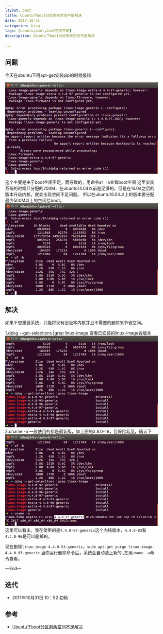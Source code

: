 ```yaml
---
layout: post
title: Ubuntu下boot分区剩余空间不足解决
date: 2017-10-31
categories: blog
tags: [ubuntu,boot,boot空间不足]
description: Ubuntu下boot分区剩余空间不足解决

---
```


## 问题

今天在ubuntu下用apt-get安装pip的时候报错

![1.png](/source/images/ubuntu-boot-space/1.png )

这个主要是由于boot空间不足，而导致的，用命令`df -h`查看boot空间
这里安装系统的时候只分配的200M，在ubuntu14.04以前是足够的，但是在16.04之后的版本升级内核，就会出现空间不足问题。
所以在ubuntu16.04以上的版本要分配最少500M以上的空间给boot。
![2.png](/source/images/ubuntu-boot-space/2.png )


## 解决
如果不想重装系统，只能将现有旧版本内核并且不需要的删除来节省空间。

1.dpkg --get-selections |grep linux-image 查看已安装的linux-image各版本
![3.png](/source/images/ubuntu-boot-space/3.png)
2.uname -a 一般使用的都是最新版，如上图的3.8.0-19，但保险起见，确认下
![4.png](/source/images/ubuntu-boot-space/4.png)
这里可以看出，我在使用的是`4.4.0-97-generic`这个内核版本，`4.4.0-93`和`4.4.0-96`是可以删掉的。  

现在删除`linux-image-4.4.0-93-generic`，`sudo apt-get purge linux-image-4.4.0-93-generic`
当你运行删除命令后，系统会自动装上新的 ,在用`uname -a`命令查看。 

—End—


## 迭代

* 2017年10月31日 10：52 初稿

## 参考

- [Ubuntu下boot分区剩余空间不足解决](http://blog.csdn.net/shyanyang/article/details/35996219)
